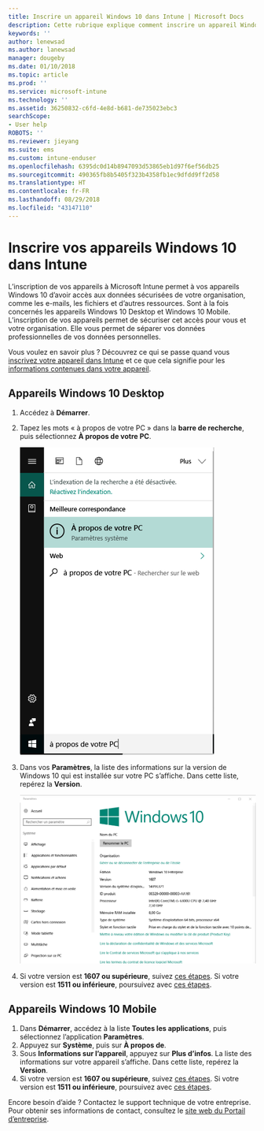 ```yaml
---
title: Inscrire un appareil Windows 10 dans Intune | Microsoft Docs
description: Cette rubrique explique comment inscrire un appareil Windows 10 Mobile ou Desktop dans Intune
keywords: ''
author: lenewsad
ms.author: lanewsad
manager: dougeby
ms.date: 01/10/2018
ms.topic: article
ms.prod: ''
ms.service: microsoft-intune
ms.technology: ''
ms.assetid: 36250832-c6fd-4e8d-b681-de735023ebc3
searchScope:
- User help
ROBOTS: ''
ms.reviewer: jieyang
ms.suite: ems
ms.custom: intune-enduser
ms.openlocfilehash: 6395dc0d14b8947093d53865eb1d97f6ef56db25
ms.sourcegitcommit: 490365fb8b5405f323b4358fb1ec9dfdd9ff2d58
ms.translationtype: HT
ms.contentlocale: fr-FR
ms.lasthandoff: 08/29/2018
ms.locfileid: "43147110"
---
```

# <a name="enroll-your-windows-10-devices-in-intune"></a>Inscrire vos appareils Windows 10 dans Intune

L’inscription de vos appareils à Microsoft Intune permet à vos appareils Windows 10 d’avoir accès aux données sécurisées de votre organisation, comme les e-mails, les fichiers et d’autres ressources. Sont à la fois concernés les appareils Windows 10 Desktop et Windows 10 Mobile. L’inscription de vos appareils permet de sécuriser cet accès pour vous et votre organisation. Elle vous permet de séparer vos données professionnelles de vos données personnelles.

Vous voulez en savoir plus ? Découvrez ce qui se passe quand vous [inscrivez votre appareil dans Intune](what-happens-if-you-install-the-company-portal-app-and-enroll-your-device-in-intune-windows.md) et ce que cela signifie pour les [informations contenues dans votre appareil](what-info-can-your-company-see-when-you-enroll-your-device-in-intune.md).

## <a name="windows-10-desktop-devices"></a>Appareils Windows 10 Desktop

1. Accédez à **Démarrer**.

2. Tapez les mots « à propos de votre PC » dans la __barre de recherche__, puis sélectionnez __À propos de votre PC__.

   ![paramètres de recherche « à propos de votre PC »](media/searching_for_about_your_pc.png)

3. Dans vos __Paramètres__, la liste des informations sur la version de Windows 10 qui est installée sur votre PC s’affiche. Dans cette liste, repérez la __Version__.

   ![À propos de votre PC dans Windows 10 Desktop](media/settings_about_pc.png)

4. Si votre version est __1607 ou supérieure__, suivez [ces étapes](enroll-your-w10-device-access-work-or-school.md). Si votre version est __1511 ou inférieure__, poursuivez avec [ces étapes](enroll-your-w10-device-your-account.md).

## <a name="windows-10-mobile-devices"></a>Appareils Windows 10 Mobile        

1.  Dans __Démarrer__, accédez à la liste __Toutes les applications__, puis sélectionnez l’application __Paramètres__.        
2.  Appuyez sur __Système__, puis sur __À propos de__.       
3.  Sous __Informations sur l’appareil__, appuyez sur __Plus d’infos__. La liste des informations sur votre appareil s’affiche. Dans cette liste, repérez la __Version__.        
4.  Si votre version est __1607 ou supérieure__, suivez [ces étapes](enroll-your-w10-device-access-work-or-school.md). Si votre version est __1511 ou inférieure__, poursuivez avec [ces étapes](enroll-your-w10-device-your-account.md).

Encore besoin d’aide ? Contactez le support technique de votre entreprise. Pour obtenir ses informations de contact, consultez le [site web du Portail d’entreprise](https://go.microsoft.com/fwlink/?linkid=2010980).

